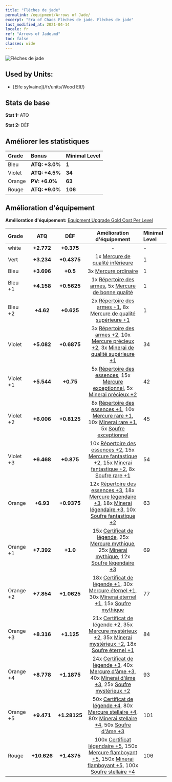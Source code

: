 ```yaml
---
title: "Flèches de jade"
permalink: /equipment/Arrows of Jade/
excerpt: "Era of Chaos Flèches de jade. Flèches de jade"
last_modified_at: 2021-04-14
locale: fr
ref: "Arrows of Jade.md"
toc: false
classes: wide
---
```


  ![Flèches de jade](/images/e/e_2033.png)

## Used by Units:

* [Elfe sylvaine](/fr/units/Wood Elf/) 


## Stats de base
 **Stat 1:** ATQ

 **Stat 2:** DÉF

## Améliorer les statistiques

  |     Grade    |   Bonus | Minimal Level | 
  |:-------------|:--------|:--------------| 
  | Bleu | **ATQ: +3.0%** | **1** | 
  | Violet | **ATQ: +4.5%** | **34** | 
  | Orange | **PV: +6.0%** | **63** | 
  | Rouge | **ATQ: +9.0%** | **106** | 


## Amélioration d'équipement
 **Amélioration d'équipement:** [Equipment Upgrade Gold Cost Per Level](/equipment/EquipmentUpgradeCostPerLevel/) 

  |          Grade      | ATQ | DÉF | Amélioration d'équipement | Minimal Level |
  |:--------------------|:---------:|:---------:|:----------------:|:--------------|
  | white | **+2.772** | **+0.375** | - | - |
  | Vert | **+3.234** | **+0.4375** | 1x [Mercure de qualité inférieure](/fr/Items/mat_2/) | 1 |
  | Bleu | **+3.696** | **+0.5** | 3x [Mercure ordinaire](/fr/Items/mat_8/) | 1 |
  | Bleu +1 | **+4.158** | **+0.5625** | 1x [Répertoire des armes](/fr/Items/mat_18/), 5x [Mercure de bonne qualité](/fr/Items/mat_14/) | 1 |
  | Bleu +2 | **+4.62** | **+0.625** | 2x [Répertoire des armes +1](/fr/Items/mat_25/), 8x [Mercure de qualité supérieure +1](/fr/Items/mat_21/) | 1 |
  | Violet | **+5.082** | **+0.6875** | 3x [Répertoire des armes +2](/fr/Items/mat_32/), 10x [Mercure précieux +2](/fr/Items/mat_28/), 3x [Minerai de qualité supérieure +1](/fr/Items/mat_19/) | 34 |
  | Violet +1 | **+5.544** | **+0.75** | 5x [Répertoire des essences](/fr/Items/mat_39/), 15x [Mercure exceptionnel](/fr/Items/mat_35/), 5x [Minerai précieux +2](/fr/Items/mat_26/) | 42 |
  | Violet +2 | **+6.006** | **+0.8125** | 8x [Répertoire des essences +1](/fr/Items/mat_46/), 10x [Mercure rare +1](/fr/Items/mat_42/), 10x [Minerai rare +1](/fr/Items/mat_40/), 5x [Soufre exceptionnel](/fr/Items/mat_36/) | 45 |
  | Violet +3 | **+6.468** | **+0.875** | 10x [Répertoire des essences +2](/fr/Items/mat_53/), 15x [Mercure fantastique +2](/fr/Items/mat_49/), 15x [Minerai fantastique +2](/fr/Items/mat_47/), 8x [Soufre rare +1](/fr/Items/mat_43/) | 54 |
  | Orange | **+6.93** | **+0.9375** | 12x [Répertoire des essences +3](/fr/Items/mat_60/), 18x [Mercure légendaire +3](/fr/Items/mat_56/), 18x [Minerai légendaire +3](/fr/Items/mat_54/), 10x [Soufre fantastique +2](/fr/Items/mat_50/) | 63 |
  | Orange +1 | **+7.392** | **+1.0** | 15x [Certificat de légende](/fr/Items/mat_67/), 25x [Mercure mythique](/fr/Items/mat_63/), 25x [Minerai mythique](/fr/Items/mat_61/), 12x [Soufre légendaire +3](/fr/Items/mat_57/) | 69 |
  | Orange +2 | **+7.854** | **+1.0625** | 18x [Certificat de légende +1](/fr/Items/mat_74/), 30x [Mercure éternel +1](/fr/Items/mat_70/), 30x [Minerai éternel +1](/fr/Items/mat_68/), 15x [Soufre mythique](/fr/Items/mat_64/) | 77 |
  | Orange +3 | **+8.316** | **+1.125** | 21x [Certificat de légende +2](/fr/Items/mat_81/), 35x [Mercure mystérieux +2](/fr/Items/mat_77/), 35x [Minerai mystérieux +2](/fr/Items/mat_75/), 18x [Soufre éternel +1](/fr/Items/mat_71/) | 84 |
  | Orange +4 | **+8.778** | **+1.1875** | 24x [Certificat de légende +3](/fr/Items/mat_88/), 40x [Mercure d'âme +3](/fr/Items/mat_84/), 40x [Minerai d'âme +3](/fr/Items/mat_82/), 25x [Soufre mystérieux +2](/fr/Items/mat_78/) | 93 |
  | Orange +5 | **+9.471** | **+1.28125** | 50x [Certificat de légende +4](/fr/Items/mat_95/), 80x [Mercure stellaire +4](/fr/Items/mat_91/), 80x [Minerai stellaire +4](/fr/Items/mat_89/), 50x [Soufre d'âme +3](/fr/Items/mat_85/) | 101 |
  | Rouge | **+10.626** | **+1.4375** | 100x [Certificat légendaire +5](/fr/Items/mat_102/), 150x [Mercure flamboyant +5](/fr/Items/mat_98/), 150x [Minerai flamboyant +5](/fr/Items/mat_96/), 100x [Soufre stellaire +4](/fr/Items/mat_92/) | 106 |

